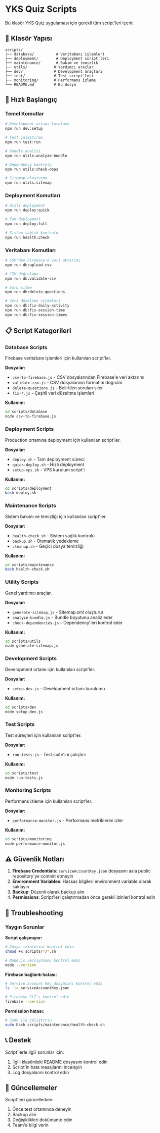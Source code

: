 # YKS Quiz Scripts

Bu klasör YKS Quiz uygulaması için gerekli tüm script'leri içerir.

## 📁 Klasör Yapısı

```
scripts/
├── database/          # Veritabanı işlemleri
├── deployment/        # Deployment script'leri
├── maintenance/       # Bakım ve temizlik
├── utils/            # Yardımcı araçlar
├── dev/              # Development araçları
├── test/             # Test script'leri
├── monitoring/       # Performans izleme
└── README.md         # Bu dosya
```

## 🚀 Hızlı Başlangıç

### Temel Komutlar

```bash
# Development ortamı kurulumu
npm run dev:setup

# Test çalıştırma
npm run test:run

# Bundle analizi
npm run utils:analyze-bundle

# Dependency kontrolü
npm run utils:check-deps

# Sitemap oluşturma
npm run utils:sitemap
```

### Deployment Komutları

```bash
# Hızlı deployment
npm run deploy:quick

# Tam deployment
npm run deploy:full

# Sistem sağlık kontrolü
npm run health:check
```

### Veritabanı Komutları

```bash
# CSV'den Firebase'e veri aktarımı
npm run db:upload-csv

# CSV doğrulama
npm run db:validate-csv

# Soru silme
npm run db:delete-questions

# Veri düzeltme işlemleri
npm run db:fix-daily-activity
npm run db:fix-session-time
npm run db:fix-session-times
```

## 📋 Script Kategorileri

### Database Scripts
Firebase veritabanı işlemleri için kullanılan script'ler.

**Dosyalar:**
- `csv-to-firebase.js` - CSV dosyalarından Firebase'e veri aktarımı
- `validate-csv.js` - CSV dosyalarının formatını doğrular
- `delete-questions.js` - Belirtilen soruları siler
- `fix-*.js` - Çeşitli veri düzeltme işlemleri

**Kullanım:**
```bash
cd scripts/database
node csv-to-firebase.js
```

### Deployment Scripts
Production ortamına deployment için kullanılan script'ler.

**Dosyalar:**
- `deploy.sh` - Tam deployment süreci
- `quick-deploy.sh` - Hızlı deployment
- `setup-vps.sh` - VPS kurulum script'i

**Kullanım:**
```bash
cd scripts/deployment
bash deploy.sh
```

### Maintenance Scripts
Sistem bakımı ve temizliği için kullanılan script'ler.

**Dosyalar:**
- `health-check.sh` - Sistem sağlık kontrolü
- `backup.sh` - Otomatik yedekleme
- `cleanup.sh` - Geçici dosya temizliği

**Kullanım:**
```bash
cd scripts/maintenance
bash health-check.sh
```

### Utility Scripts
Genel yardımcı araçlar.

**Dosyalar:**
- `generate-sitemap.js` - Sitemap.xml oluşturur
- `analyze-bundle.js` - Bundle boyutunu analiz eder
- `check-dependencies.js` - Dependency'leri kontrol eder

**Kullanım:**
```bash
cd scripts/utils
node generate-sitemap.js
```

### Development Scripts
Development ortamı için kullanılan script'ler.

**Dosyalar:**
- `setup-dev.js` - Development ortamı kurulumu

**Kullanım:**
```bash
cd scripts/dev
node setup-dev.js
```

### Test Scripts
Test süreçleri için kullanılan script'ler.

**Dosyalar:**
- `run-tests.js` - Test suite'ini çalıştırır

**Kullanım:**
```bash
cd scripts/test
node run-tests.js
```

### Monitoring Scripts
Performans izleme için kullanılan script'ler.

**Dosyalar:**
- `performance-monitor.js` - Performans metriklerini izler

**Kullanım:**
```bash
cd scripts/monitoring
node performance-monitor.js
```

## ⚠️ Güvenlik Notları

1. **Firebase Credentials**: `serviceAccountKey.json` dosyasını asla public repository'ye commit etmeyin
2. **Environment Variables**: Hassas bilgileri environment variable olarak saklayın
3. **Backup**: Düzenli olarak backup alın
4. **Permissions**: Script'leri çalıştırmadan önce gerekli izinleri kontrol edin

## 🔧 Troubleshooting

### Yaygın Sorunlar

**Script çalışmıyor:**
```bash
# Dosya izinlerini kontrol edin
chmod +x scripts/*/*.sh

# Node.js versiyonunu kontrol edin
node --version
```

**Firebase bağlantı hatası:**
```bash
# Service account key dosyasını kontrol edin
ls -la serviceAccountKey.json

# Firebase CLI'ı kontrol edin
firebase --version
```

**Permission hatası:**
```bash
# Sudo ile çalıştırın
sudo bash scripts/maintenance/health-check.sh
```

## 📞 Destek

Script'lerle ilgili sorunlar için:
1. İlgili klasördeki README dosyasını kontrol edin
2. Script'in hata mesajlarını inceleyin
3. Log dosyalarını kontrol edin

## 🔄 Güncellemeler

Script'leri güncellerken:
1. Önce test ortamında deneyin
2. Backup alın
3. Değişiklikleri dokümante edin
4. Team'e bilgi verin 